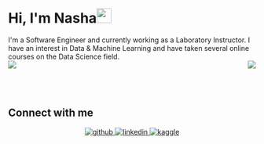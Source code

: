 
# Hi, I'm Nasha<img src="https://raw.githubusercontent.com/MartinHeinz/MartinHeinz/master/wave.gif" width="30px">
<div align="left">I'm a Software Engineer and currently working as a Laboratory Instructor. 
  I have an interest in Data & Machine Learning and have taken several online courses on the Data Science field.</div>
<div align="right"><img src="https://github-readme-stats.vercel.app/api/top-langs/?username=nashatia&hide_border=true&layout=compact" align="right" /></div>  
<img src="https://github-readme-stats.vercel.app/api?username=nashatia&show_icons=true&count_private=true&hide_border=true" align="left" />

<br/><br/><br/>
## Connect with me  
<div align="center">
<a href="https://github.com/nashatia" target="_blank">
<img src=https://img.shields.io/badge/github-%2324292e.svg?&style=for-the-badge&logo=github&logoColor=white alt=github style="margin-bottom: 5px;" />
</a>
<a href="https://linkedin.com/in/nasha-hikmatia" target="_blank">
<img src=https://img.shields.io/badge/linkedin-%231E77B5.svg?&style=for-the-badge&logo=linkedin&logoColor=white alt=linkedin style="margin-bottom: 5px;" />
</a>
<a href="https://www.kaggle.com/nashatia" target="_blank">
<img src=https://img.shields.io/badge/kaggle-%2344BAE8.svg?&style=for-the-badge&logo=kaggle&logoColor=white alt=kaggle style="margin-bottom: 5px;" />
</a>  
</div>  
  

<br/>  

<!---👋 Hi, I’m @nashatia
- 👀 I’m interested in ...
- 🌱 I’m currently learning ...
- 💞️ I’m looking to collaborate on ...
- 📫 How to reach me ...

nashatia/nashatia is a ✨ special ✨ repository because its `README.md` (this file) appears on your GitHub profile.
You can click the Preview link to take a look at your changes.
--->
